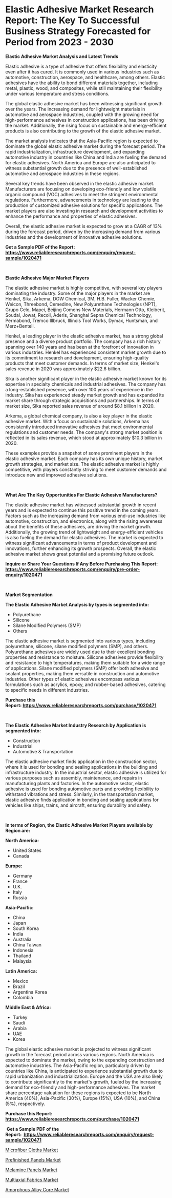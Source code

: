 <p><h1>Elastic Adhesive Market Research Report: The Key To Successful Business Strategy Forecasted for Period from 2023 - 2030</h1></p><p><strong>Elastic Adhesive Market Analysis and Latest Trends</strong></p>
<p><p>Elastic adhesive is a type of adhesive that offers flexibility and elasticity even after it has cured. It is commonly used in various industries such as automotive, construction, aerospace, and healthcare, among others. Elastic adhesives have the ability to bond different materials together, including metal, plastic, wood, and composites, while still maintaining their flexibility under various temperature and stress conditions.</p><p>The global elastic adhesive market has been witnessing significant growth over the years. The increasing demand for lightweight materials in automotive and aerospace industries, coupled with the growing need for high-performance adhesives in construction applications, has been driving the market. Additionally, the rising focus on sustainable and energy-efficient products is also contributing to the growth of the elastic adhesive market.</p><p>The market analysis indicates that the Asia-Pacific region is expected to dominate the global elastic adhesive market during the forecast period. The rapid industrialization, infrastructure development, and expanding automotive industry in countries like China and India are fueling the demand for elastic adhesives. North America and Europe are also anticipated to witness substantial growth due to the presence of well-established automotive and aerospace industries in these regions.</p><p>Several key trends have been observed in the elastic adhesive market. Manufacturers are focusing on developing eco-friendly and low volatile organic compound (VOC) adhesives to meet the stringent environmental regulations. Furthermore, advancements in technology are leading to the production of customized adhesive solutions for specific applications. The market players are also investing in research and development activities to enhance the performance and properties of elastic adhesives.</p><p>Overall, the elastic adhesive market is expected to grow at a CAGR of 13% during the forecast period, driven by the increasing demand from various industries and the development of innovative adhesive solutions.</p></p>
<p><strong>Get a Sample PDF of the Report:&nbsp; <a href="https://www.reliableresearchreports.com/enquiry/request-sample/1020471">https://www.reliableresearchreports.com/enquiry/request-sample/1020471</a></strong></p>
<p>&nbsp;</p>
<p><strong>Elastic Adhesive Major Market Players</strong></p>
<p><p>The elastic adhesive market is highly competitive, with several key players dominating the industry. Some of the major players in the market are Henkel, Sika, Arkema, DOW Chemical, 3M, H.B. Fuller, Wacker Chemie, Weicon, Threebond, Cemedine, New Polyurethane Technologies (NPT), Grupo Celo, Mapei, Beijing Comens New Materials, Hermann Otto, Kleiberit, Soudal, Jowat, Recoll, Aderis, Shanghai Sepna Chemical Technology, Permabond, Tremco Illbruck, Illinois Tool Works, Dymax, Huntsman, and Merz+Benteli.</p><p>Henkel, a leading player in the elastic adhesive market, has a strong global presence and a diverse product portfolio. The company has a rich history spanning over 140 years and has been at the forefront of innovation in various industries. Henkel has experienced consistent market growth due to its commitment to research and development, ensuring high-quality products that meet customer demands. In terms of market size, Henkel's sales revenue in 2020 was approximately $22.6 billion.</p><p>Sika is another significant player in the elastic adhesive market known for its expertise in specialty chemicals and industrial adhesives. The company has a long-established presence, with over 100 years of experience in the industry. Sika has experienced steady market growth and has expanded its market share through strategic acquisitions and partnerships. In terms of market size, Sika reported sales revenue of around $8.1 billion in 2020.</p><p>Arkema, a global chemical company, is also a key player in the elastic adhesive market. With a focus on sustainable solutions, Arkema has consistently introduced innovative adhesives that meet environmental regulations and customer needs. The company's strong market position is reflected in its sales revenue, which stood at approximately $10.3 billion in 2020.</p><p>These examples provide a snapshot of some prominent players in the elastic adhesive market. Each company has its own unique history, market growth strategies, and market size. The elastic adhesive market is highly competitive, with players constantly striving to meet customer demands and introduce new and improved adhesive solutions.</p></p>
<p>&nbsp;</p>
<p><strong>What Are The Key Opportunities For Elastic Adhesive Manufacturers?</strong></p>
<p><p>The elastic adhesive market has witnessed substantial growth in recent years and is expected to continue this positive trend in the coming years. Factors such as the increasing demand from various end-use industries like automotive, construction, and electronics, along with the rising awareness about the benefits of these adhesives, are driving the market growth. Additionally, the growing trend of lightweight and energy-efficient vehicles is also fueling the demand for elastic adhesives. The market is expected to witness significant advancements in terms of product development and innovations, further enhancing its growth prospects. Overall, the elastic adhesive market shows great potential and a promising future outlook.</p></p>
<p><strong>Inquire or Share Your Questions If Any Before Purchasing This Report: <a href="https://www.reliableresearchreports.com/enquiry/pre-order-enquiry/1020471">https://www.reliableresearchreports.com/enquiry/pre-order-enquiry/1020471</a></strong></p>
<p>&nbsp;</p>
<p><strong>Market Segmentation</strong></p>
<p><strong>The Elastic Adhesive Market Analysis by types is segmented into:</strong></p>
<p><ul><li>Polyurethane</li><li>Silicone</li><li>Silane Modified Polymers (SMP)</li><li>Others</li></ul></p>
<p><p>The elastic adhesive market is segmented into various types, including polyurethane, silicone, silane modified polymers (SMP), and others. Polyurethane adhesives are widely used due to their excellent bonding properties and resistance to moisture. Silicone adhesives provide flexibility and resistance to high temperatures, making them suitable for a wide range of applications. Silane modified polymers (SMP) offer both adhesive and sealant properties, making them versatile in construction and automotive industries. Other types of elastic adhesives encompass various formulations such as acrylics, epoxy, and rubber-based adhesives, catering to specific needs in different industries.</p></p>
<p><strong>Purchase this Report:&nbsp;<a href="https://www.reliableresearchreports.com/purchase/1020471">https://www.reliableresearchreports.com/purchase/1020471</a></strong></p>
<p>&nbsp;</p>
<p><strong>The Elastic Adhesive Market Industry Research by Application is segmented into:</strong></p>
<p><ul><li>Construction</li><li>Industrial</li><li>Automotive & Transportation</li></ul></p>
<p><p>The elastic adhesive market finds application in the construction sector, where it is used for bonding and sealing applications in the building and infrastructure industry. In the industrial sector, elastic adhesive is utilized for various purposes such as assembly, maintenance, and repairs in manufacturing plants and factories. In the automotive sector, elastic adhesive is used for bonding automotive parts and providing flexibility to withstand vibrations and stress. Similarly, in the transportation market, elastic adhesive finds application in bonding and sealing applications for vehicles like ships, trains, and aircraft, ensuring durability and safety.</p></p>
<p>&nbsp;</p>
<p><strong>In terms of Region, the Elastic Adhesive Market Players available by Region are:</strong></p>
<p>
    <p> <strong> North America: </strong>
        <ul>
            <li>United States</li>
            <li>Canada</li>
        </ul>
        </p> 
    <p> <strong> Europe: </strong>
        <ul>
            <li>Germany</li>
            <li>France</li>
            <li>U.K.</li>
            <li>Italy</li>
            <li>Russia</li>
        </ul>
        </p> 
    <p> <strong> Asia-Pacific: </strong>
        <ul>
            <li>China</li>
            <li>Japan</li>
            <li>South Korea</li>
            <li>India</li>
            <li>Australia</li>
            <li>China Taiwan</li>
            <li>Indonesia</li>
            <li>Thailand</li>
            <li>Malaysia</li>
        </ul>
        </p> 
    <p> <strong> Latin America: </strong>
        <ul>
            <li>Mexico</li>
            <li>Brazil</li>
            <li>Argentina Korea</li>
            <li>Colombia</li>
        </ul>
        </p> 
    <p> <strong> Middle East & Africa: </strong>
        <ul>
            <li>Turkey</li>
            <li>Saudi</li>
            <li>Arabia</li>
            <li>UAE</li>
            <li>Korea</li>
        </ul>
    </p>
    </p>
<p><p>The global elastic adhesive market is projected to witness significant growth in the forecast period across various regions. North America is expected to dominate the market, owing to the expanding construction and automotive industries. The Asia-Pacific region, particularly driven by countries like China, is anticipated to experience substantial growth due to rapid urbanization and industrialization. Europe and the USA are also likely to contribute significantly to the market's growth, fueled by the increasing demand for eco-friendly and high-performance adhesives. The market share percentage valuation for these regions is expected to be North America (40%), Asia-Pacific (30%), Europe (15%), USA (10%), and China (5%), respectively.</p></p>
<p><strong>Purchase this Report: <a href="https://www.reliableresearchreports.com/purchase/1020471">https://www.reliableresearchreports.com/purchase/1020471</a></strong></p>
<p>&nbsp;<strong>Get a Sample PDF of the Report:&nbsp;&nbsp;<a href="https://www.reliableresearchreports.com/enquiry/request-sample/1020471">https://www.reliableresearchreports.com/enquiry/request-sample/1020471</a></strong></p>
<p><strong></strong></p>
<p><p><a href="https://github.com/maliyahmorrow6654/Market-Research-Report-List-1/blob/main/microfiber-cloths-market.md">Microfiber Cloths Market</a></p><p><a href="https://github.com/aliciawhite5576/Market-Research-Report-List-1/blob/main/prefinished-panels-market.md">Prefinished Panels Market</a></p><p><a href="https://github.com/marloy8/Market-Research-Report-List-1/blob/main/melamine-panels-market.md">Melamine Panels Market</a></p><p><a href="https://github.com/abdelrhmankishk22/Market-Research-Report-List-1/blob/main/multiaxial-fabrics-market.md">Multiaxial Fabrics Market</a></p><p><a href="https://github.com/mahnoor2003/Market-Research-Report-List-1/blob/main/amorphous-alloy-core-market.md">Amorphous Alloy Core Market</a></p></p>